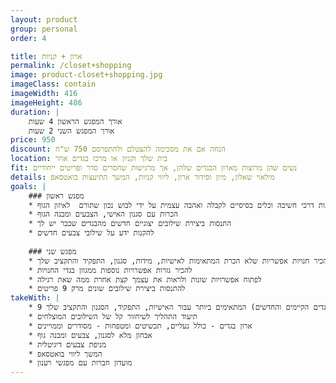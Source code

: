 ```yaml
---
layout: product
group: personal
order: 4

title: ארון + קניות
permalink: /closet+shopping
image: product-closet+shopping.jpg
imageClass: contain
imageWidth: 416
imageHeight: 486
duration: |
    אורך המפגש הראשון 4 שעות
    אורך המפגש השני 2 שעות
price: 950
discount: הנחה אם את מסכימה להצטלם ולהתפרסם 750 ש"ח
location: בית שלך וקניון או מרכז בגדים אחר
fit: נשים שהן מרוצות מארון הבגדים שלהן, אך מרגישות שחסרים סדר ופריטים ייחודיים
details: מילאוי שאלון, מיון וסידור ארון, ליווי קניות, המשך התיעצות בואטסאפ
goals: |
    ### מפגש ראשון
    * להקנות דרכי חשיבה וכלים בסיסיים לקבלה ואהבה עצמית על ידי לבוש נכון שתורם  לאיזון הגוף
    * הכרות עם סגנון האישי, הצבעים ומבנה הגוף
    * התנסות ביצירת שילובים יצוגיים חדשים מהבגדים שכבר יש לך
    * להקנות ידע על שילובי צבעים חדשים
    
    ### מפגש שני
    * להכיר חנויות אפשריות שלא הכרת המתאימות לאישיות, מידות, סגנון, התפקיד והתקציב שלך
    * להכיר גזרות אפשרויות נוספות ממגוון בגדי החנויות
    * לפתוח אפשרויות שונות ולראות את עצמך קצת אחרת ממה שאת רגילה
    * להתנסות ביצירת שילובים שונים מרק 9 פריטים
takeWith: |
    * 9 פריטי החובה (מהבגדים הקיימים והחדשים) המתאימים ביותר עבור האישיות, התפקיד, הסגנון והתקציב שלך
    * תיעוד התהליך לשיחזור קל של השילובים המוצלחים
    * ארון בגדים - כולל נעליים, תכשיטים ומטפחות - מסודרים וממויינים
    * אבחון מלא לסגנון, צבעים ומבנה גוף
    * מניפת צבעים דיגיטלית
    * המשך ליווי בואטסאפ
    * מועדון חברות עם מפגשי רענון
---
```

